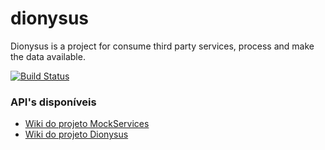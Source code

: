 # dionysus
Dionysus is a project for consume third party services, process and make the data available.


[![Build Status](https://travis-ci.org/aliniribeiroo/dionysus.svg?branch=master)](https://travis-ci.org/aliniribeiroo/dionysus)

### API's disponíveis
* [Wiki do projeto MockServices](https://github.com/aliniribeiroo/dionysus/wiki/Mock-Service-APIs)
* [Wiki do projeto Dionysus](https://github.com/aliniribeiroo/dionysus/wiki/Diunysus-API%60s)

